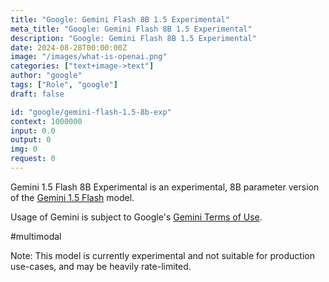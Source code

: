 ```yaml
---
title: "Google: Gemini Flash 8B 1.5 Experimental"
meta_title: "Google: Gemini Flash 8B 1.5 Experimental"
description: "Google: Gemini Flash 8B 1.5 Experimental"
date: 2024-08-28T00:00:00Z
image: "/images/what-is-openai.png"
categories: ["text+image->text"]
author: "google"
tags: ["Role", "google"]
draft: false

id: "google/gemini-flash-1.5-8b-exp"
context: 1000000
input: 0.0
output: 0
img: 0
request: 0
---
```


Gemini 1.5 Flash 8B Experimental is an experimental, 8B parameter version of the [Gemini 1.5 Flash](/google/gemini-flash-1.5) model.

Usage of Gemini is subject to Google's [Gemini Terms of Use](https://ai.google.dev/terms).

#multimodal

Note: This model is currently experimental and not suitable for production use-cases, and may be heavily rate-limited.

